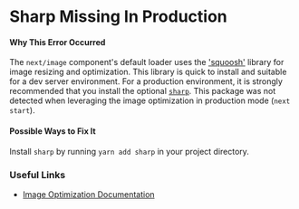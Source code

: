 # Sharp Missing In Production

#### Why This Error Occurred

The `next/image` component's default loader uses the ['squoosh'](https://www.npmjs.com/package/@squoosh/lib) library for image resizing and optimization. This library is quick to install and suitable for a dev server environment. For a production environment, it is strongly recommended that you install the optional [`sharp`](https://www.npmjs.com/package/sharp). This package was not detected when leveraging the image optimization in production mode (`next start`).

#### Possible Ways to Fix It

Install `sharp` by running `yarn add sharp` in your project directory.

### Useful Links

- [Image Optimization Documentation](https://nextjs.org/docs/basic-features/image-optimization)
